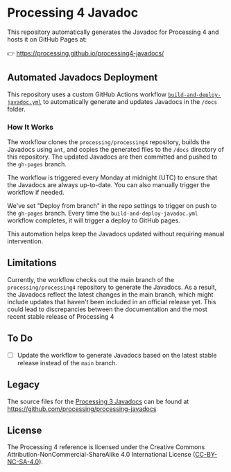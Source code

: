 # Processing 4 Javadoc
This repository automatically generates the Javadoc for Processing 4 and hosts it on GitHub Pages at:

👉 https://processing.github.io/processing4-javadocs/

## Automated Javadocs Deployment

This repository uses a custom GitHub Actions workflow [`build-and-deploy-javadoc.yml`](https://github.com/processing/processing4-javadocs/blob/gh-pages/.github/workflows/build-and-deploy-javadoc.yml) to automatically generate and updates Javadocs in the `/docs` folder.

### How It Works

The workflow clones the `processing/processing4` repository, builds the Javadocs using `ant`, and copies the generated files to the `/docs` directory of this repository. The updated Javadocs are then committed and pushed to the `gh-pages` branch.

The workflow is triggered every Monday at midnight (UTC) to ensure that the Javadocs are always up-to-date. You can also manually trigger the workflow if needed.

We've set "Deploy from branch" in the repo settings to trigger on push to the `gh-pages` branch. Every time the `build-and-deploy-javadoc.yml` workflow completes, it will trigger a deploy to GitHub pages.

This automation helps keep the Javadocs updated without requiring manual intervention.

## Limitations

Currently, the workflow checks out the main branch of the `processing/processing4` repository to generate the Javadocs. As a result, the Javadocs reflect the latest changes in the main branch, which might include updates that haven't been included in an official release yet. This could lead to discrepancies between the documentation and the most recent stable release of Processing 4

## To Do
- [ ] Update the workflow to generate Javadocs based on the latest stable release instead of the `main` branch.

## Legacy

The source files for the [Processing 3 Javadocs](https://processing.github.io/processing-javadocs/core/) can be found at https://github.com/processing/processing-javadocs

## License
The Processing 4 reference is licensed under the Creative Commons Attribution-NonCommercial-ShareAlike 4.0 International License ([CC-BY-NC-SA-4.0](https://creativecommons.org/licenses/by-nc-sa/4.0/)).
